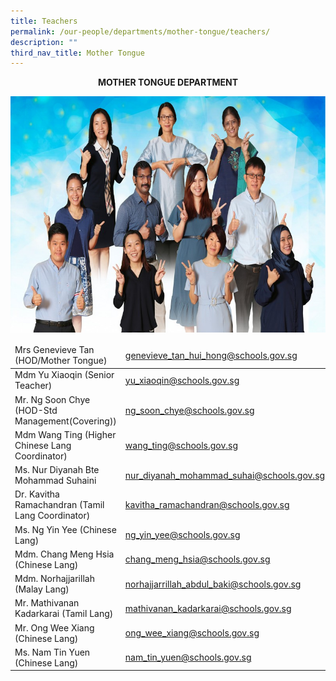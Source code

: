 ```yaml
---
title: Teachers
permalink: /our-people/departments/mother-tongue/teachers/
description: ""
third_nav_title: Mother Tongue
---
```

**<center>MOTHER TONGUE DEPARTMENT</center>**

![](/images/Our%20People/Departments/MT/MT%20Teachers.jpg)

<table>
<thead>
  <tr>
    <td>Mrs Genevieve Tan (HOD/Mother Tongue)</td>
    <td><a href="mailto:genevieve_tan_hui_hong@schools.gov.sg">genevieve_tan_hui_hong@schools.gov.sg</a></td>
  </tr>
</thead>
<tbody>
  <tr>
    <td>Mdm Yu Xiaoqin (Senior Teacher)</td>
    <td><a href="mailto:yu_xiaoqin@schools.gov.sg">yu_xiaoqin@schools.gov.sg</a></td>
  </tr>
  <tr>
    <td>Mr. Ng Soon Chye (HOD-Std Management(Covering))</td>
    <td><a href="mailto:ng_soon_chye@schools.gov.sg">ng_soon_chye@schools.gov.sg</a></td>
  </tr>
  <tr>
    <td>Mdm Wang Ting (Higher Chinese Lang Coordinator)</td>
    <td><a href="mailto:wang_ting@schools.gov.sg">wang_ting@schools.gov.sg</a></td>
  </tr>
  <tr>
    <td>Ms. Nur Diyanah Bte Mohammad Suhaini</td>
    <td><a href="mailto:nur_diyanah_mohammad_suhai@schools.gov.sg">nur_diyanah_mohammad_suhai@schools.gov.sg</a></td>
  </tr>
  <tr>
    <td>Dr. Kavitha Ramachandran (Tamil Lang Coordinator)</td>
    <td><a href="mailto:kavitha_ramachandran@schools.gov.sg">kavitha_ramachandran@schools.gov.sg</a></td>
  </tr>
  <tr>
    <td>Ms. Ng Yin Yee (Chinese Lang)</td>
    <td><a href="mailto:ng_yin_yee@schools.gov.sg">ng_yin_yee@schools.gov.sg</a></td>
  </tr>
  <tr>
    <td>Mdm. Chang Meng Hsia (Chinese Lang)</td>
    <td><a href="mailto:chang_meng_hsia@schools.gov.sg">chang_meng_hsia@schools.gov.sg</a></td>
  </tr>
  <tr>
    <td>Mdm. Norhajjarillah (Malay Lang)</td>
    <td><a href="mailto:norhajjarrillah_abdul_baki@schools.gov.sg">norhajjarrillah_abdul_baki@schools.gov.sg</a></td>
  </tr>
  <tr>
    <td>Mr. Mathivanan Kadarkarai (Tamil Lang)</td>
    <td><a href="mailto:mathivanan_kadarkarai@schools.gov.sg">mathivanan_kadarkarai@schools.gov.sg</a></td>
  </tr>
  <tr>
    <td>Mr. Ong Wee Xiang (Chinese Lang)</td>
    <td><a href="mailto:ong_wee_xiang@schools.gov.sg">ong_wee_xiang@schools.gov.sg</a></td>
  </tr>
  <tr>
    <td>Ms. Nam Tin Yuen (Chinese Lang)</td>
    <td><a href="mailto:nam_tin_yuen@schools.gov.sg">nam_tin_yuen@schools.gov.sg</a></td>
  </tr>
</tbody>
</table>